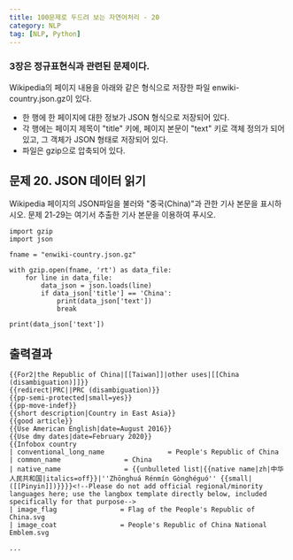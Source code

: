 ```yaml
---
title: 100문제로 두드려 보는 자연어처리 - 20
category: NLP
tag: [NLP, Python]
---
```


### 3장은 정규표현식과 관련된 문제이다. 

Wikipedia의 페이지 내용을 아래와 같은 형식으로 저장한 파일 enwiki-country.json.gz이 있다. 

- 한 행에 한 페이지에 대한 정보가 JSON 형식으로 저장되어 있다. 
- 각 행에는 페이지 제목이 "title" 키에, 페이지 본문이 "text" 키로 객체 정의가 되어있고, 그 객체가 JSON 형태로 저장되어 있다. 
- 파일은 gzip으로 압축되어 있다. 

## 문제 20. JSON 데이터 읽기 
Wikipedia 페이지의 JSON파일을 불러와 "중국(China)"과 관한 기사 본문을 표시하시오. 문제 21-29는 여기서 추출한 기사 본문을 이용하여 푸시오.


~~~
import gzip
import json

fname = "enwiki-country.json.gz"

with gzip.open(fname, 'rt') as data_file:
    for line in data_file:
        data_json = json.loads(line)
        if data_json['title'] == 'China':
            print(data_json['text'])
            break
            
print(data_json['text'])
~~~

## 출력결과

~~~
{{For2|the Republic of China|[[Taiwan]]|other uses|[[China (disambiguation)]]}}
{{redirect|PRC||PRC (disambiguation)}}
{{pp-semi-protected|small=yes}}
{{pp-move-indef}}
{{short description|Country in East Asia}}
{{good article}}
{{Use American English|date=August 2016}}
{{Use dmy dates|date=February 2020}}
{{Infobox country
| conventional_long_name                = People's Republic of China
| common_name                = China
| native_name                = {{unbulleted list|{{native name|zh|中华人民共和国|italics=off}}|''Zhōnghuá Rénmín Gònghéguó'' {{small|([[Pinyin]])}}}}<!--Please do not add official regional/minority languages here; use the langbox template directly below, included specifically for that purpose-->
| image_flag                = Flag of the People's Republic of China.svg
| image_coat                = People's Republic of China National Emblem.svg 

...
~~~
